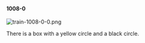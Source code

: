 #### 1008-0
![train-1008-0-0.png](https://github.com/lil-lab/nlvr/raw/master/nlvr/train/images/44/train-1008-0-0.png "train-1008-0-0.png")

There is a box with a yellow circle and a black circle.
